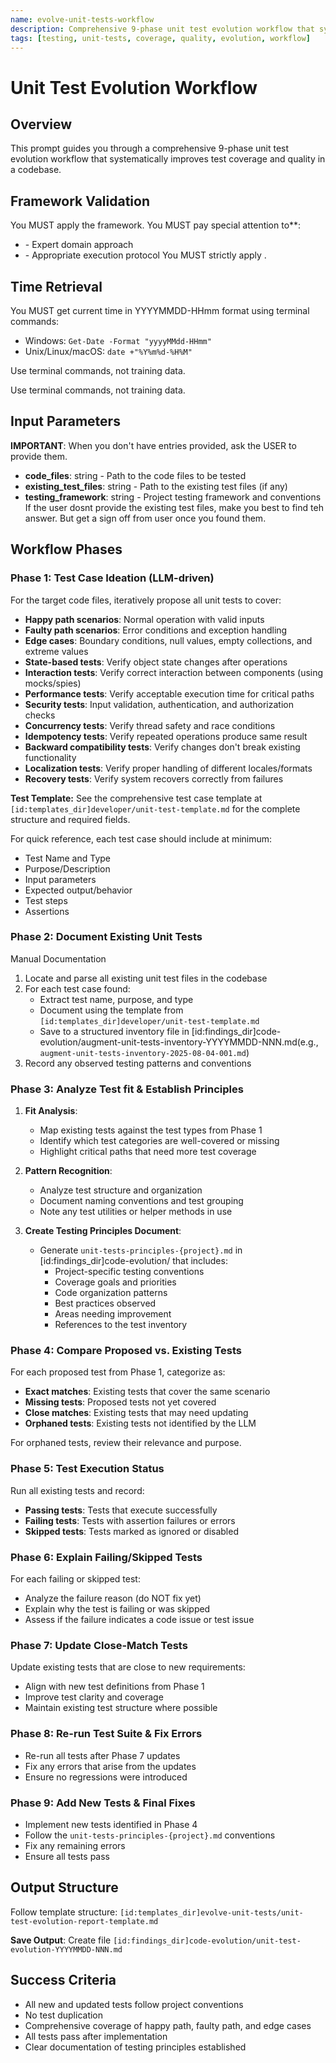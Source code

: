 ```yaml
---
name: evolve-unit-tests-workflow
description: Comprehensive 9-phase unit test evolution workflow that systematically improves test coverage and quality in a codebase
tags: [testing, unit-tests, coverage, quality, evolution, workflow]
---
```


# Unit Test Evolution Workflow

## Overview
This prompt guides you through a comprehensive 9-phase unit test evolution workflow that systematically improves test coverage and quality in a codebase.



## Framework Validation
You MUST apply the <olaf-work-instructions> framework.
You MUST pay special attention to**:
- <olaf-general-role-and-behavior> - Expert domain approach
- <olaf-interaction-protocols> - Appropriate execution protocol
You MUST strictly apply <olaf-framework-validation>.

## Time Retrieval
You MUST get current time in YYYYMMDD-HHmm format using terminal commands:
- Windows: `Get-Date -Format "yyyyMMdd-HHmm"`
- Unix/Linux/macOS: `date +"%Y%m%d-%H%M"`

Use terminal commands, not training data.

Use terminal commands, not training data.

## Input Parameters
**IMPORTANT**: When you don't have entries provided, ask the USER to provide them.
- **code_files**: string - Path to the code files to be tested
- **existing_test_files**: string - Path to the existing test files (if any)
- **testing_framework**: string - Project testing framework and conventions
If the user dosnt provide the existing test files, make you best to find teh answer. But get a sign off from user once you found them.

## Workflow Phases

### Phase 1: Test Case Ideation (LLM-driven)
For the target code files, iteratively propose all unit tests to cover:
- **Happy path scenarios**: Normal operation with valid inputs
- **Faulty path scenarios**: Error conditions and exception handling
- **Edge cases**: Boundary conditions, null values, empty collections, and extreme values
- **State-based tests**: Verify object state changes after operations
- **Interaction tests**: Verify correct interaction between components (using mocks/spies)
- **Performance tests**: Verify acceptable execution time for critical paths
- **Security tests**: Input validation, authentication, and authorization checks
- **Concurrency tests**: Verify thread safety and race conditions
- **Idempotency tests**: Verify repeated operations produce same result
- **Backward compatibility tests**: Verify changes don't break existing functionality
- **Localization tests**: Verify proper handling of different locales/formats
- **Recovery tests**: Verify system recovers correctly from failures

**Test Template:**
See the comprehensive test case template at `[id:templates_dir]developer/unit-test-template.md` for the complete structure and required fields.

For quick reference, each test case should include at minimum:
- Test Name and Type
- Purpose/Description
- Input parameters
- Expected output/behavior
- Test steps
- Assertions

### Phase 2: Document Existing Unit Tests

Manual Documentation
1. Locate and parse all existing unit test files in the codebase
2. For each test case found:
   - Extract test name, purpose, and type
   - Document using the template from `[id:templates_dir]developer/unit-test-template.md`
   - Save to a structured inventory file in [id:findings_dir]code-evolution/augment-unit-tests-inventory-YYYYMMDD-NNN.md(e.g., `augment-unit-tests-inventory-2025-08-04-001.md`)
3. Record any observed testing patterns and conventions

### Phase 3: Analyze Test fit & Establish Principles
1. **Fit Analysis**:
   - Map existing tests against the test types from Phase 1
   - Identify which test categories are well-covered or missing
   - Highlight critical paths that need more test coverage

2. **Pattern Recognition**:
   - Analyze test structure and organization
   - Document naming conventions and test grouping
   - Note any test utilities or helper methods in use

3. **Create Testing Principles Document**:
   - Generate `unit-tests-principles-{project}.md` in [id:findings_dir]code-evolution/ that includes:
     - Project-specific testing conventions
     - Coverage goals and priorities
     - Code organization patterns
     - Best practices observed
     - Areas needing improvement
     - References to the test inventory

### Phase 4: Compare Proposed vs. Existing Tests
For each proposed test from Phase 1, categorize as:
- **Exact matches**: Existing tests that cover the same scenario
- **Missing tests**: Proposed tests not yet covered
- **Close matches**: Existing tests that may need updating
- **Orphaned tests**: Existing tests not identified by the LLM

For orphaned tests, review their relevance and purpose.

### Phase 5: Test Execution Status
Run all existing tests and record:
- **Passing tests**: Tests that execute successfully
- **Failing tests**: Tests with assertion failures or errors
- **Skipped tests**: Tests marked as ignored or disabled

### Phase 6: Explain Failing/Skipped Tests
For each failing or skipped test:
- Analyze the failure reason (do NOT fix yet)
- Explain why the test is failing or was skipped
- Assess if the failure indicates a code issue or test issue

### Phase 7: Update Close-Match Tests
Update existing tests that are close to new requirements:
- Align with new test definitions from Phase 1
- Improve test clarity and coverage
- Maintain existing test structure where possible

### Phase 8: Re-run Test Suite & Fix Errors
- Re-run all tests after Phase 7 updates
- Fix any errors that arise from the updates
- Ensure no regressions were introduced

### Phase 9: Add New Tests & Final Fixes
- Implement new tests identified in Phase 4
- Follow the `unit-tests-principles-{project}.md` conventions
- Fix any remaining errors
- Ensure all tests pass

## Output Structure

Follow template structure: `[id:templates_dir]evolve-unit-tests/unit-test-evolution-report-template.md`

**Save Output**: Create file `[id:findings_dir]code-evolution/unit-test-evolution-YYYYMMDD-NNN.md`

## Success Criteria
- All new and updated tests follow project conventions
- No test duplication
- Comprehensive coverage of happy path, faulty path, and edge cases
- All tests pass after implementation
- Clear documentation of testing principles established
